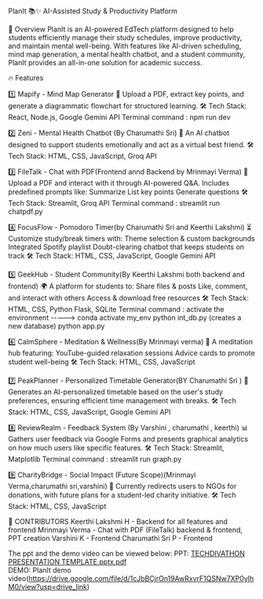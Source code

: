 PlanIt 📚✨
AI-Assisted Study & Productivity Platform

🚀 Overview
PlanIt is an AI-powered EdTech platform designed to help students efficiently manage their study schedules, improve productivity, and maintain mental well-being. With features like AI-driven scheduling, mind map generation, a mental health chatbot, and a student community, PlanIt provides an all-in-one solution for academic success.

🔥 Features

1️⃣ Mapify - Mind Map Generator
📌 Upload a PDF, extract key points, and generate a diagrammatic flowchart for structured learning.
 🛠 Tech Stack: React, Node.js, Google Gemini API
 Terminal command : npm run dev


2️⃣ Zeni - Mental Health Chatbot (By Charumathi Sri)
💬 An AI chatbot designed to support students emotionally and act as a virtual best friend.
🛠 Tech Stack: HTML, CSS, JavaScript, Groq API


3️⃣ FileTalk - Chat with PDF(Frontend annd Backend by Mrinmayi Verma)
📖 Upload a PDF and interact with it through AI-powered Q&A. Includes predefined prompts like:
Summarize
List key points
Generate questions
🛠 Tech Stack: Streamlit, Groq API
 Terminal command : streamlit run chatpdf.py

4️⃣ FocusFlow - Pomodoro Timer(by Charumathi Sri and Keerthi Lakshmi)
⏳ Customize study/break timers with:
Theme selection & custom backgrounds
Integrated Spotify playlist
Doubt-clearing chatbot that keeps students on track
🛠 Tech Stack: HTML, CSS, JavaScript, Google Gemini API

5️⃣ GeekHub - Student Community(By Keerthi Lakshmi both backend and frontend)
🌍 A platform for students to:
Share files & posts
Like, comment, and interact with others
Access & download free resources
🛠 Tech Stack: HTML, CSS, Python Flask, SQLite
 Terminal command : 
 activate the environment -----> conda activate my_env
 python int_db.py  (creates a new database)
 python app.py

6️⃣ CalmSphere - Meditation & Wellness(By Mrinmayi verma)
🧘 A meditation hub featuring:
YouTube-guided relaxation sessions
Advice cards to promote student well-being
🛠 Tech Stack: HTML, CSS, JavaScript

7️⃣ PeakPlanner - Personalized Timetable Generator(BY Charumathi Sri )
📅 Generates an AI-personalized timetable based on the user's study preferences, ensuring efficient time management with breaks.
🛠 Tech Stack: HTML, CSS, JavaScript, Google Gemini API

8️⃣ ReviewRealm - Feedback System (By Varshini , charumathi , keerthi)
📊 Gathers user feedback via Google Forms and presents graphical analytics on how much users like specific features.
🛠 Tech Stack: Streamlit, Matplotlib
 Terminal command : 
streamlit run graph.py

9️⃣ CharityBridge - Social Impact (Future Scope)(Mrinmayi Verma,charumathi sri,varshini)
🌟 Currently redirects users to NGOs for donations, with future plans for a student-led charity initiative.
🛠 Tech Stack: HTML, CSS, JavaScript

🤝 CONTRIBUTORS
Keerthi Lakshmi H - Backend for all features and frontend
Mrinmayi Verma - Chat with PDF (FileTalk) backend & frontend, PPT creation
Varshini K - Frontend
Charumathi Sri P - Frontend

The ppt and the demo video can be viewed below:
PPT:
[TECHDIVATHON PRESENTATION TEMPLATE.pptx.pdf](https://github.com/user-attachments/files/18714466/TECHDIVATHON.PRESENTATION.TEMPLATE.pptx.pdf)<br>
DEMO:
PlanIt demo video(https://drive.google.com/file/d/1cJbBCjrOn19AwRxvrF1QSNw7XP0yIhM0/view?usp=drive_link)
